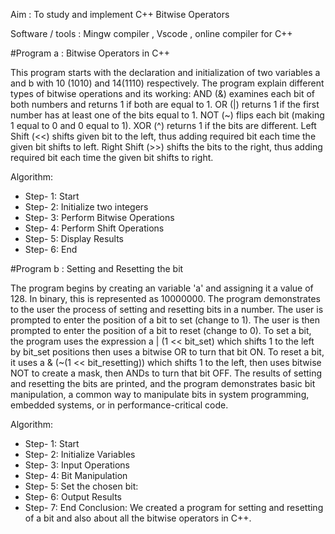 Aim : To study and implement C++ Bitwise Operators

Software / tools : Mingw compiler , Vscode , online compiler for C++

#Program a : Bitwise Operators in C++

This program starts with the declaration and initialization of two variables a and b with 10 (1010) and 14(1110) respectively. The program explain different types of bitwise operations and its working: AND (&) examines each bit of both numbers and returns 1 if both are equal to 1. OR (|) returns 1 if the first number has at least one of the bits equal to 1. NOT (~) flips each bit (making 1 equal to 0 and 0 equal to 1). XOR (^) returns 1 if the bits are different. Left Shift (<<) shifts given bit to the left, thus adding required bit each time the given bit shifts to left. Right Shift (>>) shifts the bits to the right, thus adding required bit each time the given bit shifts to right.

Algorithm:

- Step- 1: Start
- Step- 2: Initialize two integers
- Step- 3: Perform Bitwise Operations
- Step- 4: Perform Shift Operations
- Step- 5: Display Results
- Step- 6: End

#Program b : Setting and Resetting the bit

The program begins by creating an variable 'a' and assigning it a value of 128. In binary, this is represented as 10000000. The program demonstrates to the user the process of setting and resetting bits in a number. The user is prompted to enter the position of a bit to set (change to 1). The user is then prompted to enter the position of a bit to reset (change to 0). To set a bit, the program uses the expression a | (1 << bit_set) which shifts 1 to the left by bit_set positions then uses a bitwise OR to turn that bit ON. To reset a bit, it uses a & (~(1 << bit_resetting)) which shifts 1 to the left, then uses bitwise NOT to create a mask, then ANDs to turn that bit OFF. The results of setting and resetting the bits are printed, and the program demonstrates basic bit manipulation, a common way to manipulate bits in system programming, embedded systems, or in performance-critical code.

Algorithm:

- Step- 1: Start
- Step- 2: Initialize Variables
- Step- 3: Input Operations
- Step- 4: Bit Manipulation
- Step- 5: Set the chosen bit:
- Step- 6: Output Results
- Step- 7: End
Conclusion: We created a program for setting and resetting of a bit and also about all the bitwise operators in C++.
